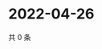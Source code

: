 # 2022-04-26

共 0 条

<!-- BEGIN WEIBO -->
<!-- 最后更新时间 Tue Apr 26 2022 23:00:42 GMT+0800 (China Standard Time) -->

<!-- END WEIBO -->
